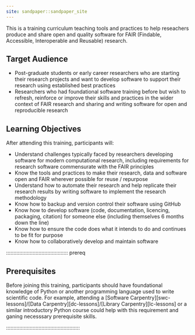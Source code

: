 ```yaml
---
site: sandpaper::sandpaper_site
---
```


This is a training curriculum teaching tools and practices to help reseachers produce and share 
open and quality software for FAIR (Findable, Accessible, Interoperable and Reusable) research.

## Target Audience

- Post-graduate students or early career researchers who are starting their research projects and want to develop software to support their research using established best practices
- Researchers who had foundational software training before but wish to refresh, reinforce or improve their skills and practices in the wider context of FAIR research and sharing and writing software for open and reproducible research 


## Learning Objectives

After attending this training, participants will:

- Understand challenges typically faced by researchers developing software for modern computational research, including requirements for research software commensurate with the FAIR principles
- Know the tools and practices to make their research, data and software open and FAIR wherever possible for reuse / repurpose
- Understand how to automate their research and help replicate their research results by writing software to implement the research methodology
- Know how to backup and version control their software using GitHub
- Know how to develop software (code, documentation, licencing, packaging, citation) for someone else (including themselves 6 months down the line)
- Know how to ensure the code does what it intends to do and continues to be fit for purpose
- Know how to collaboratively develop and maintain software

::::::::::::::::::::::::::::::::::::::::::  prereq

## Prerequisites

Before joining this training, participants should have foundational knowledge of Python or another programming language used to write scientific code. 
For example, attending a [Software Carpentry][swc-lessons]/[Data Carpentry][dc-lessons]/[Library Carpentry][lc-lessons] or a similar introductory Python course could help with this requirement and 
ganing necesssary prerequisite skills.


::::::::::::::::::::::::::::::::::::::::::::::::::

